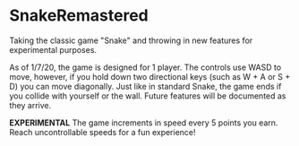 # SnakeRemastered
Taking the classic game "Snake" and throwing in new features for experimental purposes.

As of 1/7/20, the game is designed for 1 player. The controls use WASD to move, however, if you hold down two directional keys (such as W + A or S + D) you can move diagonally. Just like in standard Snake, the game ends if you collide with yourself or the wall. Future features will be documented as they arrive.

**EXPERIMENTAL** The game increments in speed every 5 points you earn. Reach uncontrollable speeds for a fun experience!
